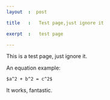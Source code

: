 ```yaml
---
layout	:  post 

title	: 	Test page,just ignore it

exerpt 	: 	test page

---
```


This is a test page, just ignore it.

An equation example:


	$a^2 + b^2 = c^2$ 


It works, fantastic.
